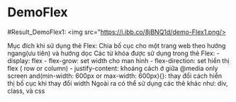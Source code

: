 # DemoFlex
#Result_DemoFlex1:
<img src="https://i.ibb.co/8jBNQ1d/demo-Flex1.png/>

Mục đích khi sử dụng thẻ Flex: Chia bố cục cho một trang web theo hướng ngang(ưu tiên) và hướng dọc
Các từ khóa được sử dụng trong thẻ Flex: - display: flex
                                         - flex-grow: set width cho man hinh
                                         - flex-direction: set hiển thị flex ( row or column)
                                         - justify-content: khoảng cách ở giữa
                                         @media only screen and(min-width: 600px or max-width: 600px){}: thay đổi cách hiển thị bố cục khi thay đổi width
Ngoài ra có thể sử dụng các thẻ khác như: div, class, và css
                                         
